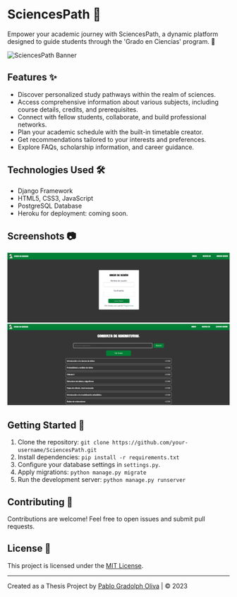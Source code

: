 # SciencesPath 🌟

Empower your academic journey with SciencesPath, a dynamic platform designed to guide students through the 'Grado en Ciencias' program. 🚀

![SciencesPath Banner](link_to_banner_image)

## Features ✨

- Discover personalized study pathways within the realm of sciences.
- Access comprehensive information about various subjects, including course details, credits, and prerequisites.
- Connect with fellow students, collaborate, and build professional networks.
- Plan your academic schedule with the built-in timetable creator.
- Get recommendations tailored to your interests and preferences.
- Explore FAQs, scholarship information, and career guidance.

## Technologies Used 🛠️

- Django Framework
- HTML5, CSS3, JavaScript
- PostgreSQL Database
- Heroku for deployment: coming soon.

## Screenshots 📷

![Screenshot 1](photos/login.png)
![Screenshot 2](photos/subjects.png)

## Getting Started 🚀

1. Clone the repository: `git clone https://github.com/your-username/SciencesPath.git`
2. Install dependencies: `pip install -r requirements.txt`
3. Configure your database settings in `settings.py`.
4. Apply migrations: `python manage.py migrate`
5. Run the development server: `python manage.py runserver`

## Contributing 👥

Contributions are welcome! Feel free to open issues and submit pull requests.

## License 📜

This project is licensed under the [MIT License](https://github.com/PabloGradolph/SciencesPath/blob/main/LICENSE).

---

Created as a Thesis Project by [Pablo Gradolph Oliva](https://github.com/PabloGradolph) | © 2023


